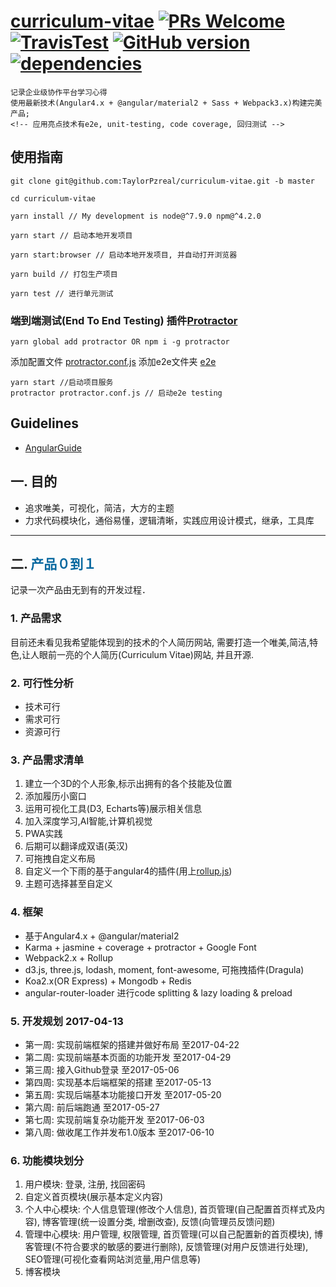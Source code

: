 # [curriculum-vitae](http://www.honeymorning.com)  [![PRs Welcome](https://img.shields.io/badge/PRs-welcome-brightgreen.svg?style=flat-square)](http://makeapullrequest.com) [![TravisTest](https://travis-ci.org/TaylorPzreal/curriculum-vitae.svg?branch=master)](https://travis-ci.org/TaylorPzreal/curriculum-vitae.svg?branch=master) [![GitHub version](https://badge.fury.io/gh/TaylorPzreal%2Fcurriculum-vitae.svg)](https://badge.fury.io/gh/TaylorPzreal%2Fcurriculum-vitae) [![dependencies](https://david-dm.org/TaylorPzreal%2Fcurriculum-vitae/status.svg)](https://david-dm.org/TaylorPzreal%2Fcurriculum-vitae) 
    记录企业级协作平台学习心得
    使用最新技术(Angular4.x + @angular/material2 + Sass + Webpack3.x)构建完美产品;
    <!-- 应用亮点技术有e2e, unit-testing, code coverage, 回归测试 -->

## 使用指南
```
git clone git@github.com:TaylorPzreal/curriculum-vitae.git -b master

cd curriculum-vitae

yarn install // My development is node@^7.9.0 npm@^4.2.0

yarn start // 启动本地开发项目

yarn start:browser // 启动本地开发项目, 并自动打开浏览器

yarn build // 打包生产项目

yarn test // 进行单元测试

```
### 端到端测试(End To End Testing) 插件[Protractor](http://www.protractortest.org)
```
yarn global add protractor OR npm i -g protractor
```
添加配置文件 [protractor.conf.js](./protractor.conf.js)
添加e2e文件夹 [e2e](./e2e)

```
yarn start //启动项目服务
protractor protractor.conf.js // 启动e2e testing
```

## Guidelines
- [AngularGuide](https://angular.io/guide/styleguide)

## 一. 目的
- 追求唯美，可视化，简洁，大方的主题
- 力求代码模块化，通俗易懂，逻辑清晰，实践应用设计模式，继承，工具库
---
## 二. <font color=#07689f> 产品０到１</font>
记录一次产品由无到有的开发过程．

### 1. 产品需求
目前还未看见我希望能体现到的技术的个人简历网站,
需要打造一个唯美,简洁,特色,让人眼前一亮的个人简历(Curriculum Vitae)网站,
并且开源.

### 2. 可行性分析
- 技术可行
- 需求可行
- 资源可行

### 3. 产品需求清单
1. 建立一个3D的个人形象,标示出拥有的各个技能及位置
2. 添加履历小窗口
3. 运用可视化工具(D3, Echarts等)展示相关信息
4. 加入深度学习,AI智能,计算机视觉
5. PWA实践
6. 后期可以翻译成双语(英汉)
7. 可拖拽自定义布局
8. 自定义一个下雨的基于angular4的插件(用上[rollup.js](https://rollupjs.org/))
9. 主题可选择甚至自定义

### 4. 框架
* 基于Angular4.x + @angular/material2
* Karma + jasmine + coverage + protractor + Google Font
* Webpack2.x + Rollup
* d3.js, three.js, lodash, moment, font-awesome, 可拖拽插件(Dragula)
* Koa2.x(OR Express) + Mongodb + Redis
* angular-router-loader 进行code splitting & lazy loading & preload

### 5. 开发规划 2017-04-13
- 第一周: 实现前端框架的搭建并做好布局 至2017-04-22
- 第二周: 实现前端基本页面的功能开发 至2017-04-29
- 第三周: 接入Github登录 至2017-05-06
- 第四周: 实现基本后端框架的搭建 至2017-05-13
- 第五周: 实现后端基本功能接口开发 至2017-05-20
- 第六周: 前后端跑通 至2017-05-27
- 第七周: 实现前端复杂功能开发 至2017-06-03
- 第八周: 做收尾工作并发布1.0版本 至2017-06-10

### 6. 功能模块划分
1. 用户模块: 登录, 注册, 找回密码
2. 自定义首页模块(展示基本定义内容)
3. 个人中心模块: 个人信息管理(修改个人信息), 首页管理(自己配置首页样式及内容), 博客管理(统一设置分类, 增删改查), 反馈(向管理员反馈问题)
4. 管理中心模块: 用户管理, 权限管理, 首页管理(可以自己配置新的首页模块), 博客管理(不符合要求的敏感的要进行删除), 反馈管理(对用户反馈进行处理), SEO管理(可视化查看网站浏览量,用户信息等)
5. 博客模块

